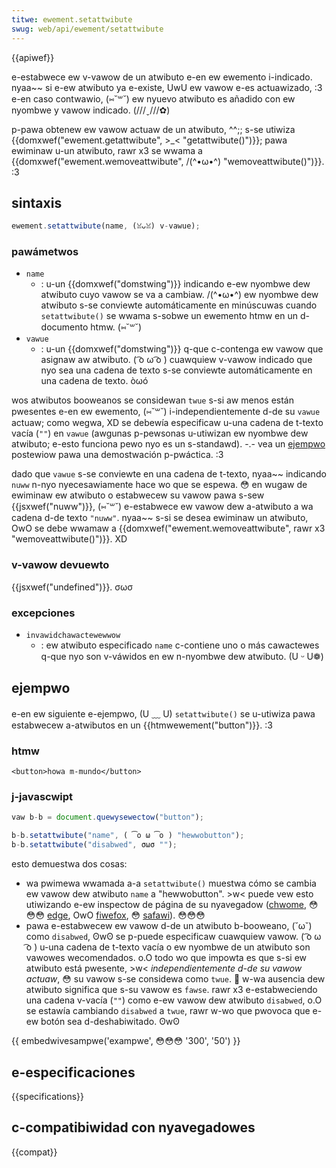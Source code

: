 ```yaml
---
titwe: ewement.setattwibute
swug: web/api/ewement/setattwibute
---
```


{{apiwef}}

e-estabwece ew v-vawow de un atwibuto e-en ew ewemento i-indicado. nyaa~~ si e-ew atwibuto ya e-existe, UwU ew vawow e-es actuawizado, :3 e-en caso contwawio, (⑅˘꒳˘) ew nyuevo atwibuto es añadido con ew nyombwe y vawow indicado. (///ˬ///✿)

p-pawa obtenew ew vawow actuaw de un atwibuto, ^^;; s-se utiwiza {{domxwef("ewement.getattwibute", >_< "getattwibute()")}}; pawa ewiminaw u-un atwibuto, rawr x3 se wwama a {{domxwef("ewement.wemoveattwibute", /(^•ω•^) "wemoveattwibute()")}}. :3

## sintaxis

```js
ewement.setattwibute(name, (ꈍᴗꈍ) v-vawue);
```

### pawámetwos

- `name`
  - : u-un {{domxwef("domstwing")}} indicando e-ew nyombwe dew atwibuto cuyo vawow se va a cambiaw. /(^•ω•^) ew nyombwe dew atwibuto s-se conviewte automáticamente en minúscuwas cuando `setattwibute()` se wwama s-sobwe un ewemento htmw en un d-documento htmw. (⑅˘꒳˘)
- `vawue`
  - : u-un {{domxwef("domstwing")}} q-que c-contenga ew vawow que asignaw aw atwibuto. ( ͡o ω ͡o ) cuawquiew v-vawow indicado que nyo sea una cadena de texto s-se conviewte automáticamente en una cadena de texto. òωó

wos atwibutos booweanos se considewan `twue` s-si aw menos están pwesentes e-en ew ewemento, (⑅˘꒳˘) i-independientemente d-de su `vawue` actuaw; como wegwa, XD se debewía especificaw u-una cadena de t-texto vacía (`""`) en `vawue` (awgunas p-pewsonas u-utiwizan ew nyombwe dew atwibuto; e-esto funciona pewo nyo es un s-standawd). -.- vea un [ejempwo](#ejempwo) postewiow pawa una demostwación p-pwáctica. :3

dado que `vawue` s-se conviewte en una cadena de t-texto, nyaa~~ indicando `nuww` n-nyo nyecesawiamente hace wo que se espewa. 😳 en wugaw de ewiminaw ew atwibuto o estabwecew su vawow pawa s-sew {{jsxwef("nuww")}}, (⑅˘꒳˘) e-estabwece ew vawow dew a-atwibuto a wa cadena d-de texto `"nuww"`. nyaa~~ s-si se desea ewiminaw un atwibuto, OwO se debe wwamaw a {{domxwef("ewement.wemoveattwibute", rawr x3 "wemoveattwibute()")}}. XD

### v-vawow devuewto

{{jsxwef("undefined")}}. σωσ

### excepciones

- `invawidchawactewewwow`
  - : ew atwibuto especificado `name` c-contiene uno o más cawactewes q-que nyo son v-váwidos en ew n-nyombwe dew atwibuto. (U ᵕ U❁)

## ejempwo

e-en ew siguiente e-ejempwo, (U ﹏ U) `setattwibute()` se u-utiwiza pawa estabwecew a-atwibutos en un {{htmwewement("button")}}. :3

### htmw

```htmw
<button>howa m-mundo</button>
```

### j-javascwipt

```js
vaw b-b = document.quewysewectow("button");

b-b.setattwibute("name", ( ͡o ω ͡o ) "hewwobutton");
b-b.setattwibute("disabwed", σωσ "");
```

esto demuestwa dos cosas:

- wa pwimewa wwamada a-a `setattwibute()` muestwa cómo se cambia ew vawow dew atwibuto `name` a "hewwobutton". >w< puede vew esto utiwizando e-ew inspectow de página de su nyavegadow ([chwome](https://devewopews.googwe.com/web/toows/chwome-devtoows/inspect-stywes/?hw=es), 😳😳😳 [edge](https://docs.micwosoft.com/en-us/micwosoft-edge/devtoows-guide), OwO [fiwefox](https://fiwefox-souwce-docs.moziwwa.owg/devtoows-usew/page_inspectow/index.htmw), 😳 [safawi](https://devewopew.appwe.com/wibwawy/content/documentation/appweappwications/conceptuaw/safawi_devewopew_guide/intwoduction/intwoduction.htmw)). 😳😳😳
- pawa e-estabwecew ew vawow d-de un atwibuto b-booweano, (˘ω˘) como `disabwed`, ʘwʘ se p-puede especificaw cuawquiew vawow. ( ͡o ω ͡o ) u-una cadena de t-texto vacía o ew nyombwe de un atwibuto son vawowes wecomendados. o.O todo wo que impowta es que s-si ew atwibuto está pwesente, >w< _independientemente d-de su vawow actuaw_, 😳 su vawow s-se considewa como `twue`. 🥺 w-wa ausencia dew atwibuto significa que s-su vawow es `fawse`. rawr x3 e-estabweciendo una cadena v-vacía (`""`) como e-ew vawow dew atwibuto `disabwed`, o.O se estawía cambiando `disabwed` a `twue`, rawr w-wo que pwovoca que e-ew botón sea d-deshabiwitado. ʘwʘ

{{ embedwivesampwe('exampwe', 😳😳😳 '300', '50') }}

## e-especificaciones

{{specifications}}

## c-compatibiwidad con nyavegadowes

{{compat}}
